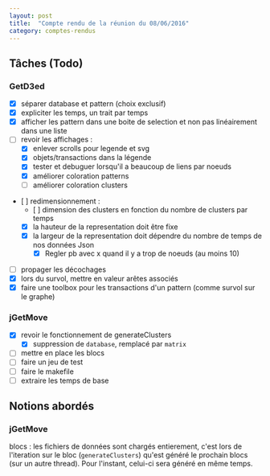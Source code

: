 ```yaml
---
layout: post
title:  "Compte rendu de la réunion du 08/06/2016"
category: comptes-rendus
---
```


## Tâches (Todo)

### GetD3ed


- [x] séparer database et pattern (choix exclusif)
- [x] expliciter les temps, un trait par temps
- [x] afficher les pattern dans une boite de selection et non pas linéairement dans une liste
- [ ] revoir les affichages :
  - [x] enlever scrolls pour legende et svg
  - [x] objets/transactions dans la légende
  - [x] tester et debuguer lorsqu'il a beaucoup de liens par noeuds
  - [x] améliorer coloration patterns
  - [ ] améliorer coloration clusters
- [ ] redimensionnement :
  - [ ] dimension des clusters en fonction du nombre de clusters par temps
  - [x] la hauteur de la representation doit être fixe
  - [x] la largeur de la representation doit dépendre du nombre de temps de nos données Json
    - [x] Regler pb avec x quand il y a trop de noeuds (au moins 10)
- [ ] propager les décochages
- [x] lors du survol, mettre en valeur arêtes associés
- [x] faire une toolbox pour les transactions d'un pattern (comme survol sur le graphe)

### jGetMove

- [x] revoir le fonctionnement de generateClusters
  - [x] suppression de `database`, remplacé par `matrix`
- [ ] mettre en place les blocs
- [ ] faire un jeu de test
- [ ] faire le makefile
- [ ] extraire les temps de base

## Notions abordés

### jGetMove

blocs
: les fichiers de données sont chargés entierement, c'est lors de l'iteration sur le bloc (`generateClusters`) qu'est généré le prochain blocs (sur un autre thread). Pour l'instant, celui-ci sera généré en même temps.
